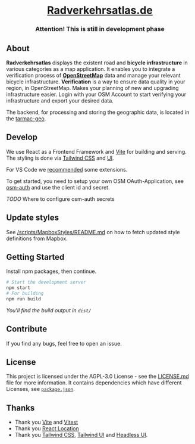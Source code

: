 <div align="center">
  <!-- <img src="src/images/" height="80" /> -->
  <h1 align="center"><a href="https://radverkehtsatlas.de">Radverkehrsatlas.de</a></h1>
  <h3><strong>Attention!</strong> This is still in development phase</h3>
</div>

## About

**Radverkehrsatlas** displays the existent road and **bicycle infrastructure** in various categories as a map application. It enables you to integrate a verification process of [**OpenStreetMap**](https://www.openstreetmap.org) data and manage your relevant bicycle infrastructure. **Verification** is a way to ensure data quality in your region, in OpenStreetMap. Makes your planning of new and upgrading infrastructure easier. Login with your OSM Account to start verifying your infrastructure and export your desired data.

The backend, for processing and storing the geographic data, is located in the [tarmac-geo](https://github.com/FixMyBerlin/tarmac-geo).

## Develop

We use React as a Frontend Framework and [Vite](https://vitejs.dev/) for building and serving. The styling is done via [Tailwind CSS](https://tailwindcss.com/) and [UI](https://tailwindui.com/).

For VS Code we [recommended](.vscode/extensions.json) some extensions.

To get started, you need to setup your own OSM OAuth-Application, see [osm-auth](https://github.com/osmlab/osm-auth#registering-an-application) and use the client id and secret.

_TODO_ Where to configure osm-auth secrets

## Update styles

See [/scripts/MapboxStyles/README.md](./scripts/MapboxStyles/README.md) on how to fetch updated style definitions from Mapbox.

## Getting Started

Install npm packages, then continue.

```sh
# Start the development server
npm start
# For building
npm run build
```

_You'll find the build output in `dist/`_

## Contribute

If you find any bugs, feel free to open an issue.

## License

This project is licensed under the AGPL-3.0 License - see the [LICENSE.md](LICENSE.md) file for more information.
It contains dependencies which have different Licenses, see [`package.json`](./package.json).

## Thanks

- Thank you [Vite](https://vitejs.dev/) and [Vitest](https://vitest.dev/)
- Thank you [React Location](https://github.com/TanStack/router)
- Thank you [Tailwind CSS](https://tailwindcss.com/), [Tailwind UI](https://tailwindui.com/) and [Headless UI](https://headlessui.com//).
